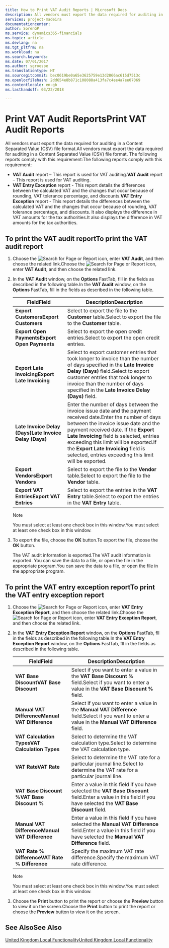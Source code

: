 ```yaml
---
title: How to Print VAT Audit Reports | Microsoft Docs
description: All vendors must export the data required for auditing in a Content Separated Value (CSV) file format.
services: project-madeira
documentationcenter: 
author: SorenGP
ms.service: dynamics365-financials
ms.topic: article
ms.devlang: na
ms.tgt_pltfrm: na
ms.workload: na
ms.search.keywords: 
ms.date: 07/01/2017
ms.author: sgroespe
ms.translationtype: HT
ms.sourcegitcommit: bec0619be0a65e3625759e13d2866ac615d7513c
ms.openlocfilehash: 2dd654e8b871c108088a413fa7c4ee4a7ee07069
ms.contentlocale: en-gb
ms.lasthandoff: 03/22/2018

---
```

# <a name="print-vat-audit-reports"></a><span data-ttu-id="cce97-103">Print VAT Audit Reports</span><span class="sxs-lookup"><span data-stu-id="cce97-103">Print VAT Audit Reports</span></span>
<span data-ttu-id="cce97-104">All vendors must export the data required for auditing in a Content Separated Value (CSV) file format.</span><span class="sxs-lookup"><span data-stu-id="cce97-104">All vendors must export the data required for auditing in a Content Separated Value (CSV) file format.</span></span> <span data-ttu-id="cce97-105">The following reports comply with this requirement:</span><span class="sxs-lookup"><span data-stu-id="cce97-105">The following reports comply with this requirement:</span></span>  

-   <span data-ttu-id="cce97-106">**VAT Audit**  report – This report is used for VAT auditing.</span><span class="sxs-lookup"><span data-stu-id="cce97-106">**VAT Audit**  report – This report is used for VAT auditing.</span></span>  
-   <span data-ttu-id="cce97-107">**VAT Entry Exception** report - This report details the differences between the calculated VAT and the changes that occur because of rounding, VAT tolerance percentage, and discounts.</span><span class="sxs-lookup"><span data-stu-id="cce97-107">**VAT Entry Exception** report - This report details the differences between the calculated VAT and the changes that occur because of rounding, VAT tolerance percentage, and discounts.</span></span> <span data-ttu-id="cce97-108">It also displays the difference in VAT amounts for the tax authorities.</span><span class="sxs-lookup"><span data-stu-id="cce97-108">It also displays the difference in VAT amounts for the tax authorities.</span></span>  

## <a name="to-print-the-vat-audit-report"></a><span data-ttu-id="cce97-109">To print the VAT audit report</span><span class="sxs-lookup"><span data-stu-id="cce97-109">To print the VAT audit report</span></span>  

1.  <span data-ttu-id="cce97-110">Choose the ![Search for Page or Report](../../media/ui-search/search_small.png "Search for Page or Report icon") icon, enter **VAT Audit**, and then choose the related link.</span><span class="sxs-lookup"><span data-stu-id="cce97-110">Choose the ![Search for Page or Report](../../media/ui-search/search_small.png "Search for Page or Report icon") icon, enter **VAT Audit**, and then choose the related link.</span></span>  
2.  <span data-ttu-id="cce97-111">In the **VAT Audit** window, on the **Options** FastTab, fill in the fields as described in the following table.</span><span class="sxs-lookup"><span data-stu-id="cce97-111">In the **VAT Audit** window, on the **Options** FastTab, fill in the fields as described in the following table.</span></span>  

    |<span data-ttu-id="cce97-112">Field</span><span class="sxs-lookup"><span data-stu-id="cce97-112">Field</span></span>|<span data-ttu-id="cce97-113">Description</span><span class="sxs-lookup"><span data-stu-id="cce97-113">Description</span></span>|  
    |---------------------------------|---------------------------------------|  
    |<span data-ttu-id="cce97-114">**Export Customers**</span><span class="sxs-lookup"><span data-stu-id="cce97-114">**Export Customers**</span></span>|<span data-ttu-id="cce97-115">Select to export the file to the **Customer** table.</span><span class="sxs-lookup"><span data-stu-id="cce97-115">Select to export the file to the **Customer** table.</span></span>|  
    |<span data-ttu-id="cce97-116">**Export Open Payments**</span><span class="sxs-lookup"><span data-stu-id="cce97-116">**Export Open Payments**</span></span>|<span data-ttu-id="cce97-117">Select to export the open credit entries.</span><span class="sxs-lookup"><span data-stu-id="cce97-117">Select to export the open credit entries.</span></span>|  
    |<span data-ttu-id="cce97-118">**Export Late Invoicing**</span><span class="sxs-lookup"><span data-stu-id="cce97-118">**Export Late Invoicing**</span></span>|<span data-ttu-id="cce97-119">Select to export customer entries that took longer to invoice than the number of days specified in the **Late Invoice Delay (Days)** field.</span><span class="sxs-lookup"><span data-stu-id="cce97-119">Select to export customer entries that took longer to invoice than the number of days specified in the **Late Invoice Delay (Days)** field.</span></span>|  
    |<span data-ttu-id="cce97-120">**Late Invoice Delay (Days)**</span><span class="sxs-lookup"><span data-stu-id="cce97-120">**Late Invoice Delay (Days)**</span></span>|<span data-ttu-id="cce97-121">Enter the number of days between the invoice issue date and the payment received date.</span><span class="sxs-lookup"><span data-stu-id="cce97-121">Enter the number of days between the invoice issue date and the payment received date.</span></span> <span data-ttu-id="cce97-122">If the **Export Late Invoicing** field is selected, entries exceeding this limit will be exported.</span><span class="sxs-lookup"><span data-stu-id="cce97-122">If the **Export Late Invoicing** field is selected, entries exceeding this limit will be exported.</span></span>|  
    |<span data-ttu-id="cce97-123">**Export Vendors**</span><span class="sxs-lookup"><span data-stu-id="cce97-123">**Export Vendors**</span></span>|<span data-ttu-id="cce97-124">Select to export the file to the **Vendor** table.</span><span class="sxs-lookup"><span data-stu-id="cce97-124">Select to export the file to the **Vendor** table.</span></span>|  
    |<span data-ttu-id="cce97-125">**Export VAT Entries**</span><span class="sxs-lookup"><span data-stu-id="cce97-125">**Export VAT Entries**</span></span>|<span data-ttu-id="cce97-126">Select to export the entries in the **VAT Entry** table.</span><span class="sxs-lookup"><span data-stu-id="cce97-126">Select to export the entries in the **VAT Entry** table.</span></span>|  

    > [!NOTE]  
    >  <span data-ttu-id="cce97-127">You must select at least one check box in this window.</span><span class="sxs-lookup"><span data-stu-id="cce97-127">You must select at least one check box in this window.</span></span>  

3.  <span data-ttu-id="cce97-128">To export the file, choose the **OK** button.</span><span class="sxs-lookup"><span data-stu-id="cce97-128">To export the file, choose the **OK** button.</span></span>  

    <span data-ttu-id="cce97-129">The VAT audit information is exported.</span><span class="sxs-lookup"><span data-stu-id="cce97-129">The VAT audit information is exported.</span></span> <span data-ttu-id="cce97-130">You can save the data to a file, or open the file in the appropriate program.</span><span class="sxs-lookup"><span data-stu-id="cce97-130">You can save the data to a file, or open the file in the appropriate program.</span></span>  

## <a name="to-print-the-vat-entry-exception-report"></a><span data-ttu-id="cce97-131">To print the VAT entry exception report</span><span class="sxs-lookup"><span data-stu-id="cce97-131">To print the VAT entry exception report</span></span>  

1.  <span data-ttu-id="cce97-132">Choose the ![Search for Page or Report](../../media/ui-search/search_small.png "Search for Page or Report icon") icon, enter **VAT Entry Exception Report**, and then choose the related link.</span><span class="sxs-lookup"><span data-stu-id="cce97-132">Choose the ![Search for Page or Report](../../media/ui-search/search_small.png "Search for Page or Report icon") icon, enter **VAT Entry Exception Report**, and then choose the related link.</span></span>  
2.  <span data-ttu-id="cce97-133">In the **VAT Entry Exception Report** window, on the **Options** FastTab, fll in the fields as described in the following table.</span><span class="sxs-lookup"><span data-stu-id="cce97-133">In the **VAT Entry Exception Report** window, on the **Options** FastTab, fll in the fields as described in the following table.</span></span>  

    |<span data-ttu-id="cce97-134">Field</span><span class="sxs-lookup"><span data-stu-id="cce97-134">Field</span></span>|<span data-ttu-id="cce97-135">Description</span><span class="sxs-lookup"><span data-stu-id="cce97-135">Description</span></span>|  
    |---------------------------------|---------------------------------------|  
    |<span data-ttu-id="cce97-136">**VAT Base Discount**</span><span class="sxs-lookup"><span data-stu-id="cce97-136">**VAT Base Discount**</span></span>|<span data-ttu-id="cce97-137">Select if you want to enter a value in the **VAT Base Discount %** field.</span><span class="sxs-lookup"><span data-stu-id="cce97-137">Select if you want to enter a value in the **VAT Base Discount %** field.</span></span>|  
    |<span data-ttu-id="cce97-138">**Manual VAT Difference**</span><span class="sxs-lookup"><span data-stu-id="cce97-138">**Manual VAT Difference**</span></span>|<span data-ttu-id="cce97-139">Select if you want to enter a value in the **Manual VAT Difference** field.</span><span class="sxs-lookup"><span data-stu-id="cce97-139">Select if you want to enter a value in the **Manual VAT Difference** field.</span></span>|  
    |<span data-ttu-id="cce97-140">**VAT Calculation Types**</span><span class="sxs-lookup"><span data-stu-id="cce97-140">**VAT Calculation Types**</span></span>|<span data-ttu-id="cce97-141">Select to determine the VAT calculation type.</span><span class="sxs-lookup"><span data-stu-id="cce97-141">Select to determine the VAT calculation type.</span></span>|  
    |<span data-ttu-id="cce97-142">**VAT Rate**</span><span class="sxs-lookup"><span data-stu-id="cce97-142">**VAT Rate**</span></span>|<span data-ttu-id="cce97-143">Select to determine the VAT rate for a particular journal line.</span><span class="sxs-lookup"><span data-stu-id="cce97-143">Select to determine the VAT rate for a particular journal line.</span></span>|  
    |<span data-ttu-id="cce97-144">**VAT Base Discount %**</span><span class="sxs-lookup"><span data-stu-id="cce97-144">**VAT Base Discount %**</span></span>|<span data-ttu-id="cce97-145">Enter a value in this field if you have selected the **VAT Base Discount** field.</span><span class="sxs-lookup"><span data-stu-id="cce97-145">Enter a value in this field if you have selected the **VAT Base Discount** field.</span></span>|  
    |<span data-ttu-id="cce97-146">**Manual VAT Difference**</span><span class="sxs-lookup"><span data-stu-id="cce97-146">**Manual VAT Difference**</span></span>|<span data-ttu-id="cce97-147">Enter a value in this field if you have selected the **Manual VAT Difference** field.</span><span class="sxs-lookup"><span data-stu-id="cce97-147">Enter a value in this field if you have selected the **Manual VAT Difference** field.</span></span>|  
    |<span data-ttu-id="cce97-148">**VAT Rate % Difference**</span><span class="sxs-lookup"><span data-stu-id="cce97-148">**VAT Rate % Difference**</span></span>|<span data-ttu-id="cce97-149">Specify the maximum VAT rate difference.</span><span class="sxs-lookup"><span data-stu-id="cce97-149">Specify the maximum VAT rate difference.</span></span>|  

    > [!NOTE]  
    >  <span data-ttu-id="cce97-150">You must select at least one check box in this window.</span><span class="sxs-lookup"><span data-stu-id="cce97-150">You must select at least one check box in this window.</span></span>  

3.  <span data-ttu-id="cce97-151">Choose the **Print** button to print the report or choose the **Preview** button to view it on the screen.</span><span class="sxs-lookup"><span data-stu-id="cce97-151">Choose the **Print** button to print the report or choose the **Preview** button to view it on the screen.</span></span>  

## <a name="see-also"></a><span data-ttu-id="cce97-152">See Also</span><span class="sxs-lookup"><span data-stu-id="cce97-152">See Also</span></span>  
[<span data-ttu-id="cce97-153">United Kingdom Local Functionality</span><span class="sxs-lookup"><span data-stu-id="cce97-153">United Kingdom Local Functionality</span></span>](united-kingdom-local-functionality.md)

